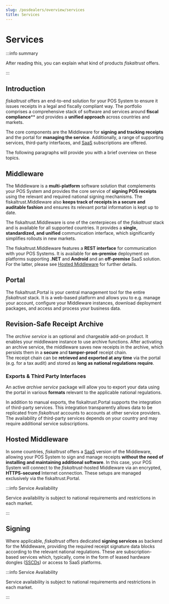 ```yaml
---
slug: /posdealers/overview/services
title: Services
---
```

# Services

:::info summary

After reading this, you can explain what kind of products _fiskaltrust_ offers.

:::



## Introduction

*fiskaltrust* offers an end-to-end solution for your POS System to ensure it issues receipts in a legal and fiscally compliant way. The portfolio comprises a comprehensive stack of software and services around **fiscal compliance**** and provides a **unified approach** across countries and markets.

The core components are the Middleware for **signing and tracking receipts** and the portal for **managing the service**. Additionally, a range of supporting services, third-party interfaces, and [SaaS](https://en.wikipedia.org/wiki/Software_as_a_service) subscriptions are offered. 

The following paragraphs will provide you with a brief overview on these topics.


## Middleware

The Middleware is a **multi-platform** software solution that complements your POS System and provides the core service of **signing POS receipts** using the relevant and required national signing mechanisms. The fiskaltrust.Middleware also **keeps track of receipts in a secure and auditable fashion** and ensures its relevant portal information is kept up to date.

The fiskaltrust.Middleware is one of the centerpieces of the *fiskaltrust* stack and is available for all supported countries. It provides a **single, standardized, and unified** communication interface, which significantly simplifies rollouts in new markets.

The fiskaltrust.Middleware features a **REST interface** for communication with your POS Systems. It is available for **on-premise** deployment on platforms supporting **.NET** and **Android** and an **off-premise** SaaS solution. For the latter, please see [Hosted Middleware](#hosted-middleware) for further details.

## Portal

The fiskaltrust.Portal is your central management tool for the entire *fiskaltrust* stack. It is a web-based platform and allows you to e.g. manage your account, configure your Middleware instances, download deployment packages, and access and process your business data.

## Revision-Safe Receipt Archive

The _archive service_ is an optional and chargeable add-on product. It enables your middleware instance to use archive functions. After activating an archive service, the middleware saves new receipts in the archive, which persists them in a **secure** and **tamper-proof** receipt chain.  
The receipt chain can be **retrieved and exported at any time** via the portal (e.g. for a tax audit) and stored as **long as national regulations require**.

### Exports & Third Party Interfaces

An active _archive service_ package will allow you to export your data using the portal in various **formats** relevant to the applicable national regulations.

In addition to manual exports, the fiskaltrust.Portal supports the integration of third-party services. This integration transparently allows data to be replicated from *fiskaltrust* accounts to accounts at other service providers. The availability of third-party services depends on your country and may require additional service subscriptions.

## Hosted Middleware

In some countries, *fiskaltrust* offers a [SaaS](https://en.wikipedia.org/wiki/Software_as_a_service) version of the Middleware, allowing your POS System to sign and manage receipts **without **the need of installing** and maintaining additional software**. In this case, your POS System will connect to the *fiskaltrust*-hosted Middleware via an encrypted, **HTTPS-secured** Internet connection. These setups are managed exclusively via the fiskaltrust.Portal.

:::info Service Availability

Service availability is subject to national requirements and restrictions in each market.

:::

## Signing

Where applicable, *fiskaltrust* offers dedicated **signing services** as backend for the Middleware, providing the required receipt signature data blocks according to the relevant national regulations. These are subscription-based services which, typically, come in the form of leased hardware dongles ([SSCDs](https://en.wikipedia.org/wiki/Secure_signature_creation_device)) or access to SaaS platforms.

:::info Service Availability

Service availability is subject to national requirements and restrictions in each market.

:::